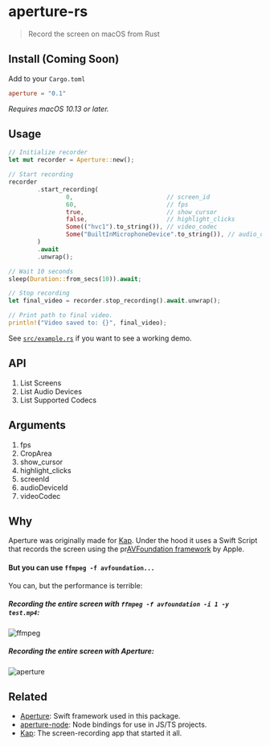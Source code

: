 # aperture-rs

> Record the screen on macOS from Rust

## Install (Coming Soon)

Add to your `Cargo.toml`

```toml
aperture = "0.1"
```

_Requires macOS 10.13 or later._

## Usage

```rust
// Initialize recorder
let mut recorder = Aperture::new();

// Start recording
recorder
		.start_recording(
				0,                          // screen_id
				60,                         // fps
				true,                       // show_cursor
				false,                      // highlight_clicks
				Some(("hvc1").to_string()), // video_codec
				Some("BuiltInMicrophoneDevice".to_string()), // audio_device_id
		)
		.await
		.unwrap();

// Wait 10 seconds
sleep(Duration::from_secs(10)).await;

// Stop recording
let final_video = recorder.stop_recording().await.unwrap();

// Print path to final video.
println!("Video saved to: {}", final_video);
```

See [`src/example.rs`](src/example.rs) if you want to see a working demo.

## API

1. List Screens
2. List Audio Devices
3. List Supported Codecs

## Arguments

1. fps
2. CropArea
3. show_cursor
4. highlight_clicks
5. screenId
6. audioDeviceId
7. videoCodec

## Why

Aperture was originally made for [Kap](https://github.com/wulkano/kap). Under the hood it uses a Swift Script that records the screen using the pr[AVFoundation framework](https://developer.apple.com/av-foundation/) by Apple.

#### But you can use `ffmpeg -f avfoundation...`

You can, but the performance is terrible:

##### Recording the entire screen with `ffmpeg -f avfoundation -i 1 -y test.mp4`:

![ffmpeg](https://cloud.githubusercontent.com/assets/4721750/19214740/f823d4b6-8d60-11e6-8af3-4726146ef29a.jpg)

##### Recording the entire screen with Aperture:

![aperture](https://cloud.githubusercontent.com/assets/4721750/19214743/11f4aaaa-8d61-11e6-9822-4e83bcdfab24.jpg)

## Related

-   [Aperture](https://github.com/wulkano/Aperture): Swift framework used in this package.
-   [aperture-node](https://github.com/wulkano/aperture-node/tree/main): Node bindings for use in JS/TS projects.
-   [Kap](https://github.com/wulkano/Kap): The screen-recording app that started it all.
